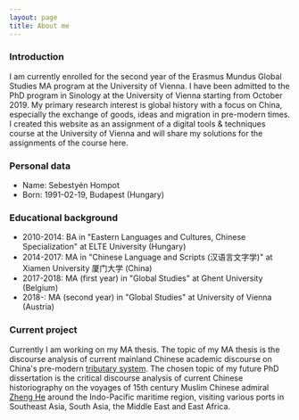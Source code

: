 ```yaml
---
layout: page
title: About me
---
```


### Introduction
I am currently enrolled for the second year of the Erasmus Mundus Global Studies MA program at the University of Vienna. I have been admitted to the PhD program in Sinology at the University of Vienna starting from October 2019. My primary research interest is global history with a focus on China, especially the exchange of goods, ideas and migration in pre-modern times. I created this website as an assignment of a digital tools & techniques course at the University of Vienna and will share my solutions for the assignments of the course here.


### Personal data
* Name: Sebestyén Hompot
* Born: 1991-02-19, Budapest (Hungary)  


### Educational background
* 2010-2014: BA in "Eastern Languages and Cultures, Chinese Specialization" at ELTE University (Hungary)
* 2014-2017: MA in "Chinese Language and Scripts (汉语言文字学)" at Xiamen University 厦门大学 (China)
* 2017-2018: MA (first year) in "Global Studies" at Ghent University (Belgium)
* 2018-: MA (second year) in "Global Studies" at University of Vienna (Austria)  


### Current project
Currently I am working on my MA thesis. The topic of my MA thesis is the discourse analysis of current mainland Chinese academic discourse on China's pre-modern [tributary system](https://en.wikipedia.org/wiki/Imperial_Chinese_Tributary_System). The chosen topic of my future PhD dissertation is the critical discourse analysis of current Chinese historiography on the voyages of 15th century Muslim Chinese admiral [Zheng He](https://en.wikipedia.org/wiki/Zheng_He) around the Indo-Pacific maritime region, visiting various ports in Southeast Asia, South Asia, the Middle East and East Africa.
